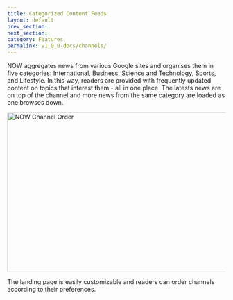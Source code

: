 ```yaml
---
title: Categorized Content Feeds
layout: default
prev_section:
next_section:
category: Features
permalink: v1_0_0-docs/channels/
---
```

NOW aggregates news from various Google sites and organises them in five categories: International, Business, Science and Technology, Sports, and Lifestyle. In this way, readers are provided with frequently updated content on topics that interest them - all in one place. The latests news are on top of the channel and more news from the same category are loaded as one browses down.

<img src="{{ site.baseurl }}/img/channel_order.png" alt="NOW Channel Order" style="width:800px;height:368px; margin: 0 auto">

The landing page is easily customizable and readers can order channels according to their preferences.
